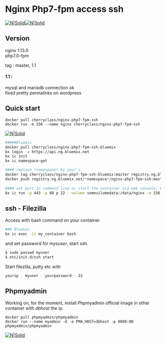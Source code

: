 # Nginx Php7-fpm access ssh  
[![N|Solid](http://cherryclass.net/img/nginx.jpg )](https://nginx.org/)[![N|Solid](http://cherryclass.net/img/php7.jpg )](http://php.net)
   
## Version
nginx 1.13.0  
php7.0-fpm  

tag : master, 1.1

#### 1.1 :
mysql and mariadb connection ok    
fixed pretty permalinks on wordpress

## Quick start

```
docker pull cherryclass/nginx-php7-fpm-ssh
docker run -m 256 --name nginx cherryclass/nginx-php7-fpm-ssh
```
[![N|Solid](http://cherryclass.net/img/bluemix.jpg )](https://console.ng.bluemix.net) 
``` sh
#####Bluemix
docker pull cherryclass/nginx-php7-fpm-ssh-bluemix
bx login -a https://api.ng.bluemix.net
bx ic init
bx ic namespace-get   

#### replace *namespace* by your's
docker tag cherryclass/nginx-php7-fpm-ssh-bluemix:master registry.ng.bluemix.net/*namespace*/nginx-php7-fpm-ssh:master 
docker push registry.ng.bluemix.net/*namespace*/nginx-php7-fpm-ssh:master
   
#### set port in command line or start the container via web console, EXPOSE not work in DOKERFILE.
bx ic run -p 443 -p 80 p 22 --volume somevilumedata:/data/nginx -m 256 --name nginx registry.ng.bluemix.net/mynamespace/nginx-php7-ssh
```


## ssh - Filezilla
Access with bash command on your container
``` sh
### Bluemix
bx ic exec -it my_container bash
```
and set password for *mysuser*, start ssh.
```  sh
$ sudo passwd myuser  
$ etc/init.d/ssh start
```

Start filezilla, putty etc with 
```  sh
yourip - myuser - yourpassword - 22
``` 

## Phpmyadmin
Working on, for the moment, install Phpmyadmin official image in other container with *dbhost* the ip.
```
docker pull phpmyadmin/phpmyadmin
docker run --name myadmin -d -e PMA_HOST=dbhost -p 8080:80 phpmyadmin/phpmyadmin
```
[![N|Solid](http://cherryclass.net/img/logocherry180.png )](http://cherryclass.net)
